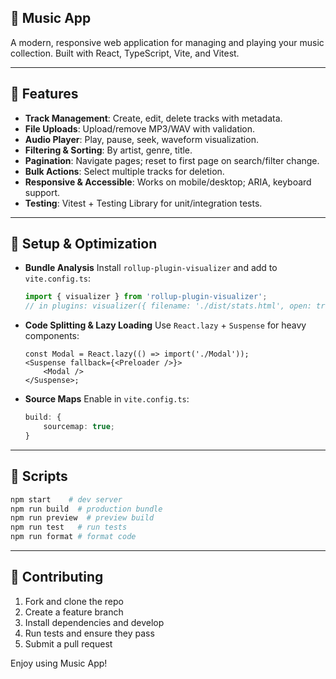 ## 🎵 Music App

A modern, responsive web application for managing and playing your music collection. Built with React, TypeScript, Vite, and Vitest.

---

## 🚀 Features

- **Track Management**: Create, edit, delete tracks with metadata.
- **File Uploads**: Upload/remove MP3/WAV with validation.
- **Audio Player**: Play, pause, seek, waveform visualization.
- **Filtering & Sorting**: By artist, genre, title.
- **Pagination**: Navigate pages; reset to first page on search/filter change.
- **Bulk Actions**: Select multiple tracks for deletion.
- **Responsive & Accessible**: Works on mobile/desktop; ARIA, keyboard support.
- **Testing**: Vitest + Testing Library for unit/integration tests.

---

## 🔧 Setup & Optimization

- **Bundle Analysis**
  Install `rollup-plugin-visualizer` and add to `vite.config.ts`:

    ```ts
    import { visualizer } from 'rollup-plugin-visualizer';
    // in plugins: visualizer({ filename: './dist/stats.html', open: true, gzipSize: true });
    ```

- **Code Splitting & Lazy Loading**
  Use `React.lazy` + `Suspense` for heavy components:

    ```tsx
    const Modal = React.lazy(() => import('./Modal'));
    <Suspense fallback={<Preloader />}>
        <Modal />
    </Suspense>;
    ```

- **Source Maps**
  Enable in `vite.config.ts`:

    ```ts
    build: {
        sourcemap: true;
    }
    ```

---

## 🧩 Scripts

```bash
npm start    # dev server
npm run build  # production bundle
npm run preview  # preview build
npm run test   # run tests
npm run format # format code
```

---

## 🤝 Contributing

1. Fork and clone the repo
2. Create a feature branch
3. Install dependencies and develop
4. Run tests and ensure they pass
5. Submit a pull request

Enjoy using Music App!

